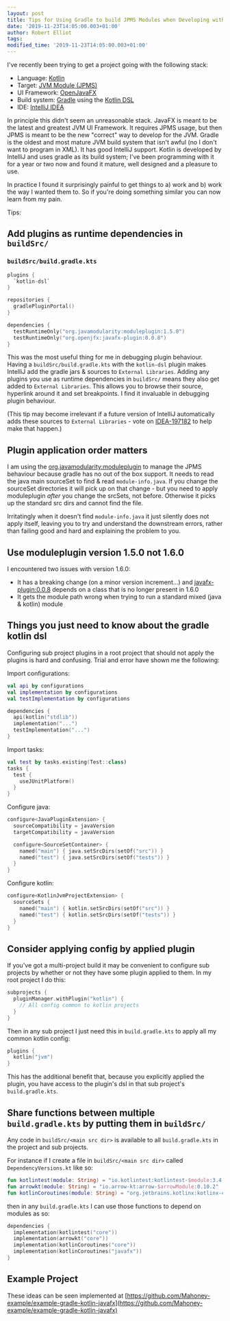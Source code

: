 ```yaml
---
layout: post
title: Tips for Using Gradle to build JPMS Modules when Developing with IntelliJ
date: '2019-11-23T14:05:00.003+01:00'
author: Robert Elliot
tags:
modified_time: '2019-11-23T14:05:00.003+01:00'
---
```


I've recently been trying to get a project going with the following stack:

* Language: [Kotlin](https://kotlinlang.org/)
* Target: [JVM Module (JPMS)](https://openjdk.java.net/projects/jigsaw/spec/)
* UI Framework: [OpenJavaFX](https://openjfx.io/)
* Build system: [Gradle](https://gradle.org/) using the [Kotlin DSL](https://docs.gradle.org/current/userguide/kotlin_dsl.html)
* IDE: [IntelliJ IDEA](https://www.jetbrains.com/idea/)

In principle this didn't seem an unreasonable stack. JavaFX is meant to be the
latest and greatest JVM UI Framework. It requires JPMS usage, but then JPMS is
meant to be the new "correct" way to develop for the JVM. Gradle is the oldest
and most mature JVM build system that isn't awful (no I don't want to program in
XML). It has good IntelliJ support. Kotlin is developed by IntelliJ and uses
gradle as its build system; I've been programming with it for a year or two now
and found it mature, well designed and a pleasure to use.

In practice I found it surprisingly painful to get things to a) work and b) work
the way I wanted them to. So if you're doing something similar you can now learn
from my pain.

Tips:

## Add plugins as runtime dependencies in `buildSrc/`

### `buildSrc/build.gradle.kts`
```kotlin
plugins {
  `kotlin-dsl`
}

repositories {
  gradlePluginPortal()
}

dependencies {
  testRuntimeOnly("org.javamodularity:moduleplugin:1.5.0")
  testRuntimeOnly("org.openjfx:javafx-plugin:0.0.8")
}
```

This was the most useful thing for me in debugging plugin behaviour. Having a
`buildSrc/build.gradle.kts` with the `kotlin-dsl` plugin makes IntelliJ add the
gradle jars & sources to `External Libraries`. Adding any plugins you use as
runtime dependencies in `buildSrc/` means they also get added to
`External Libraries`. This allows you to browse their source, hyperlink around
it and set breakpoints. I find it invaluable in debugging plugin behaviour.

(This tip may become irrelevant if a future version of IntelliJ automatically
adds these sources to  `External Libraries` - vote on
[IDEA-197182](https://youtrack.jetbrains.com/issue/IDEA-197182) to help make
that happen.)

## Plugin application order matters

I am using the [org.javamodularity:moduleplugin](https://github.com/java9-modularity/gradle-modules-plugin)
to manage the JPMS behaviour because gradle has no out of the box support. It
needs to read the java main sourceSet to find & read `module-info.java`. If you
change the sourceSet directories it will pick up on that change - but you need
to apply moduleplugin *after* you change the srcSets, not before. Otherwise it
picks up the standard src dirs and cannot find the file.

Irritatingly when it doesn't find `module-info.java` it just silently does not
apply itself, leaving you to try and understand the downstream errors, rather
than failing good and hard and explaining the problem to you.

## Use moduleplugin version 1.5.0 not 1.6.0

I encountered two issues with version 1.6.0:
* It has a breaking change (on a minor version increment...) and
  [javafx-plugin:0.0.8](https://github.com/openjfx/javafx-gradle-plugin) depends
  on a class that is no longer present in 1.6.0
* It gets the module path wrong when trying to run a standard mixed (java &
  kotlin) module

## Things you just need to know about the gradle kotlin dsl

Configuring sub project plugins in a root project that should not apply the
plugins is hard and confusing. Trial and error have shown me the following:

Import configurations:
```kotlin
val api by configurations
val implementation by configurations
val testImplementation by configurations

dependencies {
  api(kotlin("stdlib"))
  implementation("...")
  testImplementation("...")
}
```
Import tasks:
```kotlin
val test by tasks.existing(Test::class)
tasks {
  test {
    useJUnitPlatform()
  }
}
```
Configure java:
```kotlin
configure<JavaPluginExtension> {
  sourceCompatibility = javaVersion
  targetCompatibility = javaVersion

  configure<SourceSetContainer> {
    named("main") { java.setSrcDirs(setOf("src")) }
    named("test") { java.setSrcDirs(setOf("tests")) }
  }
}
```
Configure kotlin:
```kotlin
configure<KotlinJvmProjectExtension> {
  sourceSets {
    named("main") { kotlin.setSrcDirs(setOf("src")) }
    named("test") { kotlin.setSrcDirs(setOf("tests")) }
  }
}
```

## Consider applying config by applied plugin

If you've got a multi-project build it may be convenient to configure sub
projects by whether or not they have some plugin applied to them. In my root
project I do this:
```kotlin
subprojects {
  pluginManager.withPlugin("kotlin") {
    // All config common to kotlin projects
  }
}
```

Then in any sub project I just need this in `build.gradle.kts` to apply all my
common kotlin config:
```kotlin
plugins {
  kotlin("jvm")
}
```

This has the additional benefit that, because you explicitly applied the plugin,
you have access to the plugin's dsl in that sub project's `build.gradle.kts`.

## Share functions between multiple `build.gradle.kts` by putting them in `buildSrc/`

Any code in `buildSrc/<main src dir>` is available to all `build.gradle.kts` in
the project and sub projects.

For instance if I create a file in `buildSrc/<main src dir>` called
`DependencyVersions.kt` like so:
```kotlin
fun kotlintest(module: String) = "io.kotlintest:kotlintest-$module:3.4.2"
fun arrowkt(module: String) = "io.arrow-kt:arrow-$arrowModule:0.10.2"
fun kotlinCoroutines(module: String) = "org.jetbrains.kotlinx:kotlinx-coroutines-$module:1.3.2"
```

then in any `build.gradle.kts` I can use those functions to depend on modules as
so:
```kotlin
dependencies {
  implementation(kotlintest("core"))
  implementation(arrowkt("core"))
  implementation(kotlinCoroutines("core"))
  implementation(kotlinCoroutines("javafx"))
}
```

## Example Project

These ideas can be seen implemented at
[https://github.com/Mahoney-example/example-gradle-kotlin-javafx](https://github.com/Mahoney-example/example-gradle-kotlin-javafx)
